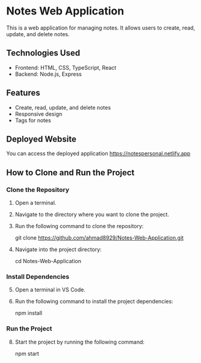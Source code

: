 # Notes Web Application

This is a web application for managing notes. It allows users to create, read, update, and delete notes.

## Technologies Used

- Frontend: HTML, CSS, TypeScript, React
- Backend: Node.js, Express

## Features

- Create, read, update, and delete notes
- Responsive design
- Tags for notes

## Deployed Website

You can access the deployed application https://notespersonal.netlify.app



## How to Clone and Run the Project


### Clone the Repository

1. Open a terminal.
2. Navigate to the directory where you want to clone the project.
3. Run the following command to clone the repository:

    git clone https://github.com/ahmad8929/Notes-Web-Application.git

4. Navigate into the project directory:

    cd Notes-Web-Application


### Install Dependencies

5. Open a terminal in VS Code.
6. Run the following command to install the project dependencies:

    npm install
    

### Run the Project

8. Start the project by running the following command:

    npm start
    